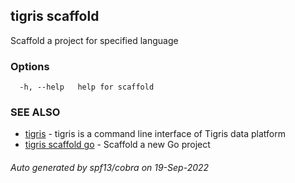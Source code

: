 ## tigris scaffold

Scaffold a project for specified language

### Options

```
  -h, --help   help for scaffold
```

### SEE ALSO

- [tigris](tigris.md) - tigris is a command line interface of Tigris data platform
- [tigris scaffold go](tigris_scaffold_go.md) - Scaffold a new Go project

###### Auto generated by spf13/cobra on 19-Sep-2022

